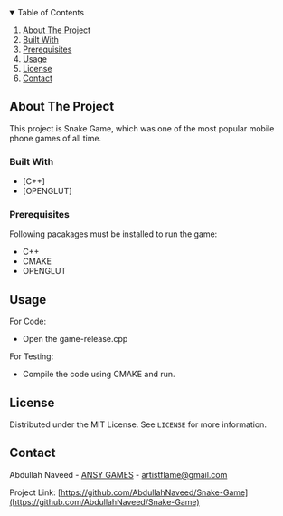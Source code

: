 <!-- TABLE OF CONTENTS -->
<details open="open">
  <summary>Table of Contents</summary>
  <ol>
    <li>
      <a href="#about-the-project">About The Project</a></li>
    <li><a href="#built-with">Built With</a></li>
    <li><a href="#prerequisites">Prerequisites</a></li>
    <li><a href="#usage">Usage</a></li>
    <li><a href="#license">License</a></li>
    <li><a href="#contact">Contact</a></li>
  </ol>
</details>

<!-- ABOUT THE PROJECT -->
## About The Project

This project is Snake Game, which was one of the most popular mobile phone games of all time.

### Built With

* [C++]
* [OPENGLUT]

### Prerequisites

Following pacakages must be installed to run the game:
 * C++
 * CMAKE
 * OPENGLUT

<!-- USAGE EXAMPLES -->
## Usage

For Code:
* Open the game-release.cpp

For Testing:
* Compile the code using CMAKE and run.

<!-- LICENSE -->
## License

Distributed under the MIT License. See `LICENSE` for more information.

<!-- CONTACT -->
## Contact

Abdullah Naveed - [ANSY GAMES](https://sites.google.com/view/ansy-games/home) - artistflame@gmail.com

Project Link: [https://github.com/AbdullahNaveed/Snake-Game](https://github.com/AbdullahNaveed/Snake-Game)
